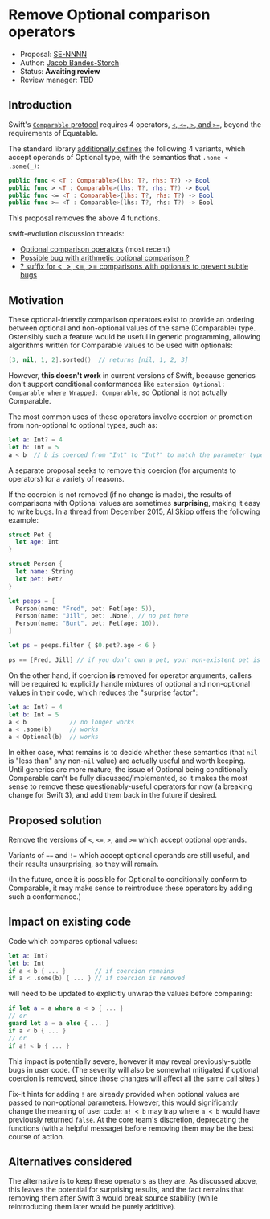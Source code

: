 # Remove Optional comparison operators

* Proposal: [SE-NNNN](NNNN-remove-optional-comparison-operators.md)
* Author: [Jacob Bandes-Storch](https://github.com/jtbandes)
* Status: **Awaiting review**
* Review manager: TBD

## Introduction

Swift's [`Comparable` protocol](https://developer.apple.com/reference/swift/comparable) requires 4 operators, [`<`, `<=`, `>`, and `>=`](https://github.com/apple/swift/blob/master/stdlib/public/core/Policy.swift#L729-L763), beyond the requirements of Equatable.

The standard library [additionally defines](https://github.com/apple/swift/blob/2a545eaa1bfd7d058ef491135cca270bc8e4be5f/stdlib/public/core/Optional.swift#L383-L419) the following 4 variants, which accept operands of Optional type, with the semantics that `.none < .some(_)`:

```swift
public func < <T : Comparable>(lhs: T?, rhs: T?) -> Bool
public func > <T : Comparable>(lhs: T?, rhs: T?) -> Bool
public func <= <T : Comparable>(lhs: T?, rhs: T?) -> Bool
public func >= <T : Comparable>(lhs: T?, rhs: T?) -> Bool
```

This proposal removes the above 4 functions.

swift-evolution discussion threads:
- [Optional comparison operators](http://thread.gmane.org/gmane.comp.lang.swift.evolution/23306) (most recent)
- [Possible bug with arithmetic optional comparison ?](http://thread.gmane.org/gmane.comp.lang.swift.devel/2089)
- [? suffix for <, >, <=, >= comparisons with optionals to prevent subtle bugs](http://thread.gmane.org/gmane.comp.lang.swift.evolution/10095)

## Motivation

These optional-friendly comparison operators exist to provide an ordering between optional and non-optional values of the same (Comparable) type. Ostensibly such a feature would be useful in generic programming, allowing algorithms written for Comparable values to be used with optionals:

```swift
[3, nil, 1, 2].sorted()  // returns [nil, 1, 2, 3]
```

However, **this doesn't work** in current versions of Swift, because generics don't support conditional conformances like `extension Optional: Comparable where Wrapped: Comparable`, so Optional is not actually Comparable.

The most common uses of these operators involve coercion or promotion from non-optional to optional types, such as:

```swift
let a: Int? = 4
let b: Int = 5
a < b  // b is coerced from "Int" to "Int?" to match the parameter type.
```

A separate proposal seeks to remove this coercion (for arguments to operators) for a variety of reasons.

If the coercion is not removed (if no change is made), the results of comparisons with Optional values are sometimes **surprising**, making it easy to write bugs. In a thread from December 2015, [Al Skipp offers](http://thread.gmane.org/gmane.comp.lang.swift.evolution/10095/focus=10098) the following example:

```swift
struct Pet {
  let age: Int
}

struct Person {
  let name: String
  let pet: Pet?
}

let peeps = [
  Person(name: "Fred", pet: Pet(age: 5)),
  Person(name: "Jill", pet: .None), // no pet here
  Person(name: "Burt", pet: Pet(age: 10)),
]

let ps = peeps.filter { $0.pet?.age < 6 }

ps == [Fred, Jill] // if you don’t own a pet, your non-existent pet is considered to be younger than any actual pet  🐶
```

On the other hand, if coercion **is** removed for operator arguments, callers will be required to explicitly handle mixtures of optional and non-optional values in their code, which reduces the "surprise factor":

```swift
let a: Int? = 4
let b: Int = 5
a < b            // no longer works
a < .some(b)     // works
a < Optional(b)  // works
```

In either case, what remains is to decide whether these semantics (that `nil` is "less than" any non-`nil` value) are actually useful and worth keeping. Until generics are more mature, the issue of Optional being conditionally Comparable can't be fully discussed/implemented, so it makes the most sense to remove these questionably-useful operators for now (a breaking change for Swift 3), and add them back in the future if desired.

## Proposed solution

Remove the versions of `<`, `<=`, `>`, and `>=` which accept optional operands.

Variants of `==` and `!=` which accept optional operands are still useful, and their results unsurprising, so they will remain.

(In the future, once it is possible for Optional to conditionally conform to Comparable, it may make sense to reintroduce these operators by adding such a conformance.)

## Impact on existing code

Code which compares optional values:

```swift
let a: Int?
let b: Int
if a < b { ... }        // if coercion remains
if a < .some(b) { ... } // if coercion is removed
```

will need to be updated to explicitly unwrap the values before comparing:

```swift
if let a = a where a < b { ... }
// or
guard let a = a else { ... }
if a < b { ... }
// or
if a! < b { ... }
```
    
This impact is potentially severe, however it may reveal previously-subtle bugs in user code. (The severity will also be somewhat mitigated if optional coercion is removed, since those changes will affect all the same call sites.)

Fix-it hints for adding `!` are already provided when optional values are passed to non-optional parameters. However, this would significantly change the meaning of user code: `a! < b` may trap where `a < b` would have previously returned `false`. At the core team's discretion, deprecating the functions (with a helpful message) before removing them may be the best course of action.

## Alternatives considered

The alternative is to keep these operators as they are. As discussed above, this leaves the potential for surprising results, and the fact remains that removing them after Swift 3 would break source stability (while reintroducing them later would be purely additive).
